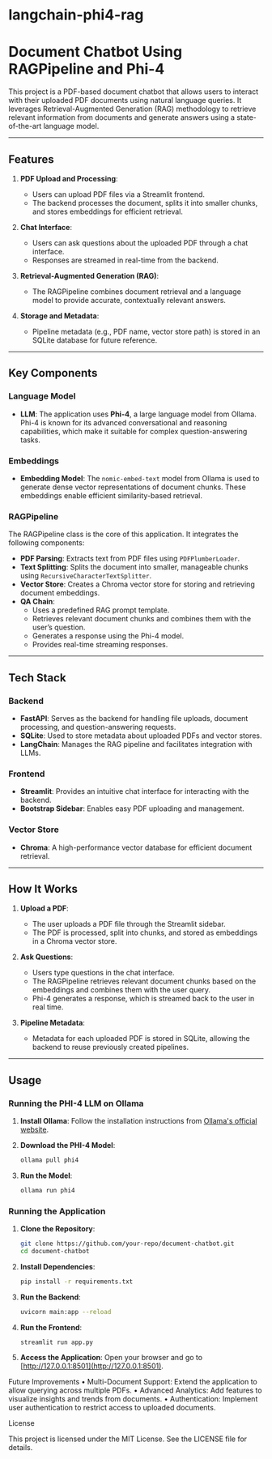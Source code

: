 # langchain-phi4-rag


# Document Chatbot Using RAGPipeline and Phi-4

This project is a PDF-based document chatbot that allows users to interact with their uploaded PDF documents using natural language queries. It leverages Retrieval-Augmented Generation (RAG) methodology to retrieve relevant information from documents and generate answers using a state-of-the-art language model.

---

## Features

1. **PDF Upload and Processing**:
   - Users can upload PDF files via a Streamlit frontend.
   - The backend processes the document, splits it into smaller chunks, and stores embeddings for efficient retrieval.

2. **Chat Interface**:
   - Users can ask questions about the uploaded PDF through a chat interface.
   - Responses are streamed in real-time from the backend.

3. **Retrieval-Augmented Generation (RAG)**:
   - The RAGPipeline combines document retrieval and a language model to provide accurate, contextually relevant answers.

4. **Storage and Metadata**:
   - Pipeline metadata (e.g., PDF name, vector store path) is stored in an SQLite database for future reference.

---

## Key Components

### **Language Model**
- **LLM**: The application uses **Phi-4**, a large language model from Ollama. Phi-4 is known for its advanced conversational and reasoning capabilities, which make it suitable for complex question-answering tasks.

### **Embeddings**
- **Embedding Model**: The `nomic-embed-text` model from Ollama is used to generate dense vector representations of document chunks. These embeddings enable efficient similarity-based retrieval.

### **RAGPipeline**
The RAGPipeline class is the core of this application. It integrates the following components:
- **PDF Parsing**: Extracts text from PDF files using `PDFPlumberLoader`.
- **Text Splitting**: Splits the document into smaller, manageable chunks using `RecursiveCharacterTextSplitter`.
- **Vector Store**: Creates a Chroma vector store for storing and retrieving document embeddings.
- **QA Chain**: 
  - Uses a predefined RAG prompt template.
  - Retrieves relevant document chunks and combines them with the user’s question.
  - Generates a response using the Phi-4 model.
  - Provides real-time streaming responses.

---

## Tech Stack

### Backend
- **FastAPI**: Serves as the backend for handling file uploads, document processing, and question-answering requests.
- **SQLite**: Used to store metadata about uploaded PDFs and vector stores.
- **LangChain**: Manages the RAG pipeline and facilitates integration with LLMs.

### Frontend
- **Streamlit**: Provides an intuitive chat interface for interacting with the backend.
- **Bootstrap Sidebar**: Enables easy PDF uploading and management.

### Vector Store
- **Chroma**: A high-performance vector database for efficient document retrieval.

---

## How It Works

1. **Upload a PDF**:
   - The user uploads a PDF file through the Streamlit sidebar.
   - The PDF is processed, split into chunks, and stored as embeddings in a Chroma vector store.

2. **Ask Questions**:
   - Users type questions in the chat interface.
   - The RAGPipeline retrieves relevant document chunks based on the embeddings and combines them with the user query.
   - Phi-4 generates a response, which is streamed back to the user in real time.

3. **Pipeline Metadata**:
   - Metadata for each uploaded PDF is stored in SQLite, allowing the backend to reuse previously created pipelines.

---

## Usage

### Running the PHI-4 LLM on Ollama

1. **Install Ollama**:
   Follow the installation instructions from [Ollama's official website](https://ollama.com).

2. **Download the PHI-4 Model**:
   ```bash
   ollama pull phi4
   ```

3. **Run the Model**:
   ```bash
   ollama run phi4
   ```

### Running the Application

1. **Clone the Repository**:
   ```bash
   git clone https://github.com/your-repo/document-chatbot.git
   cd document-chatbot
   ```

2. **Install Dependencies**:
   ```bash
   pip install -r requirements.txt
   ```

3. **Run the Backend**:
   ```bash
   uvicorn main:app --reload
   ```

4. **Run the Frontend**:
   ```bash
   streamlit run app.py
   ```

5. **Access the Application**:
   Open your browser and go to [http://127.0.0.1:8501](http://127.0.0.1:8501).


Future Improvements
	•	Multi-Document Support: Extend the application to allow querying across multiple PDFs.
	•	Advanced Analytics: Add features to visualize insights and trends from documents.
	•	Authentication: Implement user authentication to restrict access to uploaded documents.

License

This project is licensed under the MIT License. See the LICENSE file for details.

